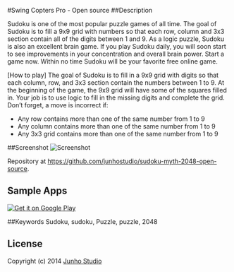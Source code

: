 #Swing Copters Pro - Open source
##Description

Sudoku is one of the most popular puzzle games of all time. The goal of Sudoku is to fill a 9x9 grid with numbers so that each row, column and 3x3 section contain all of the digits between 1 and 9. As a logic puzzle, Sudoku is also an excellent brain game. If you play Sudoku daily, you will soon start to see improvements in your concentration and overall brain power. Start a game now. Within no time Sudoku will be your favorite free online game.

[How to play]
The goal of Sudoku is to fill in a 9x9 grid with digits so that each column, row, and 3x3 section contain the numbers between 1 to 9. At the beginning of the game, the 9x9 grid will have some of the squares filled in. Your job is to use logic to fill in the missing digits and complete the grid. Don’t forget, a move is incorrect if:
* Any row contains more than one of the same number from 1 to 9
* Any column contains more than one of the same number from 1 to 9
* Any 3x3 grid contains more than one of the same number from 1 to 9

##Screenshot
![Screenshot](https://lh6.ggpht.com/yv4ipr__VkNjW-91t38iCS1HPTvnYDIiHCDTKQNFy5gKgR1s6A3CnzVtcChMPEKtvw=h900)

Repository at <https://github.com/junhostudio/sudoku-myth-2048-open-source>.

## Sample Apps
[![Get it on Google Play](http://www.android.com/images/brand/get_it_on_play_logo_small.png)](https://play.google.com/store/apps/details?id=com.junho.sudokumyth)

##Keywords
Sudoku, sudoku, Puzzle, puzzle, 2048

## License
Copyright (c) 2014 [Junho Studio](http://junho-studio.blogspot.com/)
